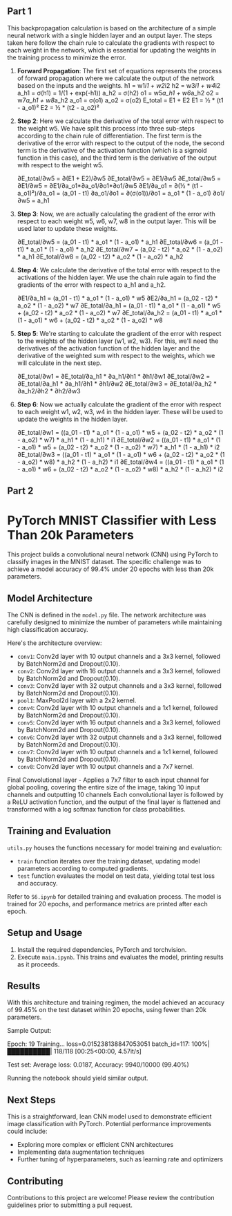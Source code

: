 ## Part 1

This backpropagation calculation is based on the architecture of a simple neural network with a single hidden layer and an output layer. The steps taken here follow the chain rule to calculate the gradients with respect to each weight in the network, which is essential for updating the weights in the training process to minimize the error.



1. **Forward Propagation**: The first set of equations represents the process of forward propagation where we calculate the output of the network based on the inputs and the weights.
    h1 = w1*i1 + w2*i2
    h2 = w3*i1 + w4*i2
    a_h1 = σ(h1) = 1/(1 + exp(-h1))
    a_h2 = σ(h2)
    o1 = w5*a_h1 + w6*a_h2
    o2 = w7*a_h1 + w8*a_h2
    a_o1 = σ(o1)
    a_o2 = σ(o2)
    E_total = E1 + E2
    E1 = ½ * (t1 - a_o1)²
    E2 = ½ * (t2 - a_o2)²

2. **Step 2**: Here we calculate the derivative of the total error with respect to the weight w5. We have split this process into three sub-steps according to the chain rule of differentiation. The first term is the derivative of the error with respect to the output of the node, the second term is the derivative of the activation function (which is a sigmoid function in this case), and the third term is the derivative of the output with respect to the weight w5.

    ∂E_total/∂w5 = ∂(E1 + E2)/∂w5
    ∂E_total/∂w5 = ∂E1/∂w5
    ∂E_total/∂w5 = ∂E1/∂w5 = ∂E1/∂a_o1*∂a_o1/∂o1*∂o1/∂w5
    ∂E1/∂a_o1 = ∂(½ * (t1 - a_o1)²)/∂a_o1 = (a_01 - t1)
    ∂a_o1/∂o1 = ∂(σ(o1))/∂o1 = a_o1 * (1 - a_o1)
    ∂o1/∂w5 = a_h1

3. **Step 3**: Now, we are actually calculating the gradient of the error with respect to each weight w5, w6, w7, w8 in the output layer. This will be used later to update these weights.

    ∂E_total/∂w5 = (a_01 - t1) * a_o1 * (1 - a_o1) *  a_h1
    ∂E_total/∂w6 = (a_01 - t1) * a_o1 * (1 - a_o1) *  a_h2
    ∂E_total/∂w7 = (a_02 - t2) * a_o2 * (1 - a_o2) *  a_h1
    ∂E_total/∂w8 = (a_02 - t2) * a_o2 * (1 - a_o2) *  a_h2

4. **Step 4**: We calculate the derivative of the total error with respect to the activations of the hidden layer. We use the chain rule again to find the gradients of the error with respect to a_h1 and a_h2.

    ∂E1/∂a_h1 = (a_01 - t1) * a_o1 * (1 - a_o1) * w5
    ∂E2/∂a_h1 = (a_02 - t2) * a_o2 * (1 - a_o2) * w7
    ∂E_total/∂a_h1 = (a_01 - t1) * a_o1 * (1 - a_o1) * w5 +  (a_02 - t2) * a_o2 * (1 - a_o2) * w7
    ∂E_total/∂a_h2 = (a_01 - t1) * a_o1 * (1 - a_o1) * w6 +  (a_02 - t2) * a_o2 * (1 - a_o2) * w8

5. **Step 5**: We're starting to calculate the gradient of the error with respect to the weights of the hidden layer (w1, w2, w3). For this, we'll need the derivatives of the activation function of the hidden layer and the derivative of the weighted sum with respect to the weights, which we will calculate in the next step.

    ∂E_total/∂w1 = ∂E_total/∂a_h1 * ∂a_h1/∂h1 * ∂h1/∂w1
    ∂E_total/∂w2 = ∂E_total/∂a_h1 * ∂a_h1/∂h1 * ∂h1/∂w2
    ∂E_total/∂w3 = ∂E_total/∂a_h2 * ∂a_h2/∂h2 * ∂h2/∂w3

6. **Step 6**: Now we actually calculate the gradient of the error with respect to each weight w1, w2, w3, w4 in the hidden layer. These will be used to update the weights in the hidden layer.

    ∂E_total/∂w1 = ((a_01 - t1) * a_o1 * (1 - a_o1) * w5 +  (a_02 - t2) * a_o2 * (1 - a_o2) * w7) * a_h1 * (1 - a_h1) * i1
    ∂E_total/∂w2 = ((a_01 - t1) * a_o1 * (1 - a_o1) * w5 +  (a_02 - t2) * a_o2 * (1 - a_o2) * w7) * a_h1 * (1 - a_h1) * i2
    ∂E_total/∂w3 = ((a_01 - t1) * a_o1 * (1 - a_o1) * w6 +  (a_02 - t2) * a_o2 * (1 - a_o2) * w8) * a_h2 * (1 - a_h2) * i1
    ∂E_total/∂w4 = ((a_01 - t1) * a_o1 * (1 - a_o1) * w6 +  (a_02 - t2) * a_o2 * (1 - a_o2) * w8) * a_h2 * (1 - a_h2) * i2



## Part 2

# PyTorch MNIST Classifier with Less Than 20k Parameters

This project builds a convolutional neural network (CNN) using PyTorch to classify images in the MNIST dataset. The specific challenge was to achieve a model accuracy of 99.4% under 20 epochs with less than 20k parameters.

## Model Architecture

The CNN is defined in the `model.py` file. The network architecture was carefully designed to minimize the number of parameters while maintaining high classification accuracy. 

Here's the architecture overview:

- `conv1`: Conv2d layer with 10 output channels and a 3x3 kernel, followed by BatchNorm2d and Dropout(0.10).
- `conv2`: Conv2d layer with 16 output channels and a 3x3 kernel, followed by BatchNorm2d and Dropout(0.10).
- `conv3`: Conv2d layer with 32 output channels and a 3x3 kernel, followed by BatchNorm2d and Dropout(0.10).
- `pool1`: MaxPool2d layer with a 2x2 kernel.
- `conv4`: Conv2d layer with 10 output channels and a 1x1 kernel, followed by BatchNorm2d and Dropout(0.10).
- `conv5`: Conv2d layer with 16 output channels and a 3x3 kernel, followed by BatchNorm2d and Dropout(0.10).
- `conv6`: Conv2d layer with 32 output channels and a 3x3 kernel, followed by BatchNorm2d and Dropout(0.10).
- `conv7`: Conv2d layer with 10 output channels and a 1x1 kernel, followed by BatchNorm2d and Dropout(0.10).
- `conv8`: Conv2d layer with 10 output channels and a 7x7 kernel.

Final Convolutional layer - Applies a 7x7 filter to each input channel for global pooling, covering the entire size of the image, taking 10 input channels and outputting 10 channels
Each convolutional layer is followed by a ReLU activation function, and the output of the final layer is flattened and transformed with a log softmax function for class probabilities.

## Training and Evaluation

`utils.py` houses the functions necessary for model training and evaluation:

- `train` function iterates over the training dataset, updating model parameters according to computed gradients.
- `test` function evaluates the model on test data, yielding total test loss and accuracy.

Refer to `S6.ipynb` for detailed training and evaluation process. The model is trained for 20 epochs, and performance metrics are printed after each epoch.

## Setup and Usage

1. Install the required dependencies, PyTorch and torchvision.
2. Execute `main.ipynb`. This trains and evaluates the model, printing results as it proceeds.

## Results

With this architecture and training regimen, the model achieved an accuracy of 99.45% on the test dataset within 20 epochs, using fewer than 20k parameters.

Sample Output:

Epoch:  19
Training...
loss=0.015238138847053051 batch_id=117: 100%|██████████| 118/118 [00:25<00:00,  4.57it/s]

Test set: Average loss: 0.0187, Accuracy: 9940/10000 (99.40%)

Running the notebook should yield similar output.

## Next Steps

This is a straightforward, lean CNN model used to demonstrate efficient image classification with PyTorch. Potential performance improvements could include:

- Exploring more complex or efficient CNN architectures
- Implementing data augmentation techniques
- Further tuning of hyperparameters, such as learning rate and optimizers 

## Contributing

Contributions to this project are welcome! Please review the contribution guidelines prior to submitting a pull request.


